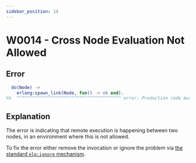 ```yaml
---
sidebar_position: 14
---
```


# W0014 - Cross Node Evaluation Not Allowed

## Error

```erlang
  do(Node) ->
    erlang:spawn_link(Node, fun() -> ok end).
%%  ^^^^^^^^^^^^^^^^^^^^^^^^^^^^^^^^^^^^^^^^ error: Production code must not use cross node eval (e.g. `rpc:call()`)
```

## Explanation

The error is indicating that remote execution is happening between two nodes, in an environment where this is not allowed.

To fix the error either remove the invocation or ignore the problem via [the standard `elp:ignore` mechanism](../erlang-error-index.mdx#ignoring-diagnostics).
